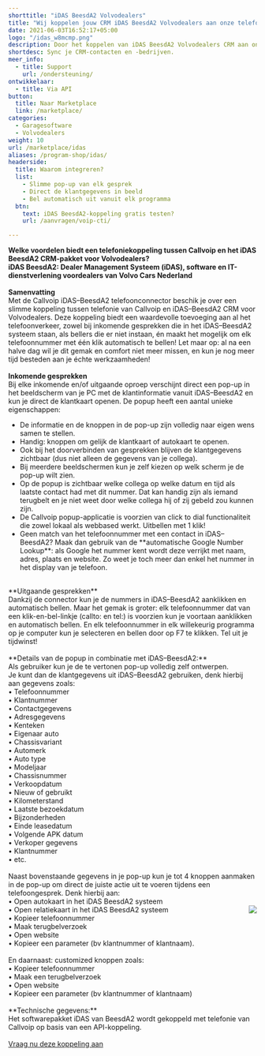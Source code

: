 ```yaml
---
shorttitle: "iDAS BeesdA2 Volvodealers"
title: "Wij koppelen jouw CRM iDAS BeesdA2 Volvodealers aan onze telefonie"
date: 2021-06-03T16:52:17+05:00
logo: "/idas_w8mcmp.png"
description: Door het koppelen van iDAS BeesdA2 Volvodealers CRM aan onze slimme telefonie werk je een stuk efficienter.
shortdesc: Sync je CRM-contacten en -bedrijven.
meer_info:
  - title: Support
    url: /ondersteuning/
ontwikkelaar:
  - title: Via API
button:
  title: Naar Marketplace
  link: /marketplace/
categories:
  - Garagesoftware
  - Volvodealers
weight: 10
url: /marketplace/idas
aliases: /program-shop/idas/
headerside:
  title: Waarom integreren?
  list:
    - Slimme pop-up van elk gesprek
    - Direct de klantgegevens in beeld
    - Bel automatisch uit vanuit elk programma
  btn:
    text: iDAS BeesdA2-koppeling gratis testen?
    url: /aanvragen/voip-cti/

---
```


**Welke voordelen biedt een telefoniekoppeling tussen Callvoip en het iDAS BeesdA2 CRM-pakket voor Volvodealers?<br>
iDAS BeesdA2:  Dealer Management Systeem (iDAS), software en IT-dienstverlening voordealers van Volvo Cars Nederland**<br>
<br>
**Samenvatting**<br>
Met de Callvoip iDAS–BeesdA2 telefoonconnector beschik je over een slimme koppeling tussen telefonie van Callvoip en iDAS–BeesdA2 CRM voor Volvodealers. Deze koppeling biedt een waardevolle toevoeging aan al het telefoonverkeer, zowel bij inkomende gesprekken die in het iDAS–BeesdA2 systeem staan, als bellers die er niet instaan, én maakt het mogelijk om elk telefoonnummer met één klik automatisch te bellen! Let maar op: al na een halve dag wil je dit gemak en comfort niet meer missen, en kun je nog meer tijd besteden aan je échte werkzaamheden!<br>
<br>
**Inkomende gesprekken**<br>
Bij elke inkomende en/of uitgaande oproep verschijnt direct een pop-up in het beeldscherm van je PC met de klantinformatie vanuit iDAS–BeesdA2 en kun je direct de klantkaart openen. De popup heeft een aantal unieke eigenschappen: <br>
<div class="usp-list">
<ul>
<li>De informatie en de knoppen in de pop-up zijn volledig naar eigen wens samen te stellen.</li>
<li>Handig: knoppen om gelijk de klantkaart of autokaart te openen.</li>
<li>Ook bij het doorverbinden van gesprekken blijven de klantgegevens zichtbaar (dus niet alleen de gegevens van je collega).</li>
<li>Bij meerdere beeldschermen kun je zelf kiezen op welk scherm je de pop-up wilt zien.</li>
<li>Op de popup is zichtbaar welke collega op welke datum en tijd als laatste contact had met dit nummer. Dat kan handig zijn als iemand terugbelt en je niet weet door welke collega hij of zij gebeld zou kunnen zijn.</li>
<li>De Callvoip popup-applicatie is voorzien van click to dial functionaliteit die zowel lokaal als webbased werkt. Uitbellen met 1 klik!</li>
<li>Geen match van het telefoonnummer met een contact in iDAS–BeesdA2? Maak dan gebruik van de **automatische Google Number Lookup**: als Google het nummer kent wordt deze verrijkt met naam, adres, plaats en website. Zo weet je toch meer dan enkel het nummer in het display van je telefoon.</li>
</ul>
</div>
<br>
**Uitgaande gesprekken**<br>
Dankzij de connector kun je de nummers in  iDAS–BeesdA2 aanklikken en automatisch bellen. Maar het gemak is groter: elk telefoonnummer dat van een klik-en-bel-linkje (callto: en tel:) is voorzien kun je voortaan aanklikken en automatisch bellen. En elk telefoonnummer in elk willekeurig programma op je computer kun je selecteren en bellen door op F7 te klikken. Tel uit je tijdwinst! <br>
<br>
**Details van de popup in combinatie met iDAS–BeesdA2:**<br>
Als gebruiker kun je de te vertonen pop-up volledig zelf ontwerpen. <br>
Je kunt dan de klantgegevens uit iDAS–BeesdA2 gebruiken, denk hierbij aan gegevens zoals: <br>
&bull; Telefoonnummer<br>
&bull; Klantnummer<br>
&bull; Contactgegevens<br>
&bull; Adresgegevens<br>
&bull; Kenteken<br>
&bull; Eigenaar auto<br>
&bull; Chassisvariant<br>
&bull; Automerk<br>
&bull; Auto type<br>
&bull; Modeljaar<br>
&bull; Chassisnummer<br>
&bull; Verkoopdatum<br>
&bull; Nieuw of gebruikt<br>
&bull; Kilometerstand<br>
&bull; Laatste bezoekdatum<br>
&bull; Bijzonderheden<br>
&bull; Einde leasedatum<br>
&bull; Volgende APK datum<br>
&bull; Verkoper gegevens<br>
&bull; Klantnummer <br>
&bull; etc.<br>
<br>
Naast bovenstaande gegevens in je pop-up kun je tot 4 knoppen aanmaken in de pop-up om direct de juiste actie uit te voeren tijdens een telefoongesprek. Denk hierbij aan:<br>
• Open autokaart in het iDAS BeesdA2 systeem<br><img src="https://res.cloudinary.com/callvoip/image/upload/popup_crm_jmr7fc.png" style="float:right">
• Open relatiekaart in het iDAS BeesdA2 systeem <br>
• Kopieer telefoonnummer<br>
• Maak terugbelverzoek<br>
• Open website <br>
• Kopieer een parameter (bv klantnummer of klantnaam). <br>
<br>
En daarnaast: customized knoppen zoals: <br>
• Kopieer telefoonnummer<br>
• Maak een terugbelverzoek<br>
• Open website <br>
• Kopieer een parameter (bv klantnummer of klantnaam) <br>
<br>
**Technische gegevens:**<br>
Het softwarepakket iDAS van BeesdA2 wordt gekoppeld met telefonie van Callvoip op basis van een API-koppeling.<br>
<br><a href="/aanvragen/voip-cti/" class="button">Vraag nu deze koppeling aan</a>

